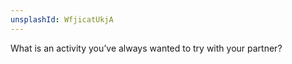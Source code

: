 ```yaml
---
unsplashId: WfjicatUkjA
---
```


What is an activity you’ve always wanted to try with your partner?

